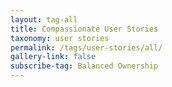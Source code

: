 ```yaml
---
layout: tag-all
title: Compassionate User Stories
taxonomy: user stories
permalink: /tags/user-stories/all/
gallery-link: false
subscribe-tag: Balanced Ownership
---
```

